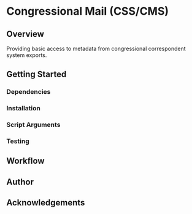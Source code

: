 # Congressional Mail (CSS/CMS)

## Overview
Providing basic access to metadata from congressional correspondent system exports.

## Getting Started

### Dependencies

### Installation

### Script Arguments

### Testing

## Workflow

## Author

## Acknowledgements
